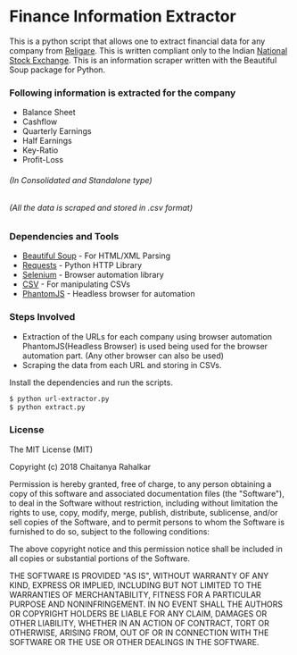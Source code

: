 # Finance Information Extractor

This is a python script that allows one to extract financial data for any company from [Religare](http://religare.com). This is written compliant only to the Indian [National Stock Exchange](https://www.nseindia.com/).
This is an information scraper written with the Beautiful Soup package for Python.

### Following information is extracted for the company
  - Balance Sheet
  - Cashflow 
  - Quarterly Earnings
  - Half Earnings
  - Key-Ratio
  - Profit-Loss 
###### (In Consolidated and Standalone type)
###### (All the data is scraped and stored in .csv format)

### Dependencies and Tools

* [Beautiful Soup](https://readthedocs.org/projects/beautiful-soup-4/) - For HTML/XML Parsing 
* [Requests](http://docs.python-requests.org/en/master/) - Python HTTP Library
* [Selenium](http://selenium-python.readthedocs.io/) - Browser automation library 
* [CSV](https://docs.python.org/2/library/csv.html) - For manipulating CSVs
* [PhantomJS](http://phantomjs.org/download.html) - Headless browser for automation

### Steps Involved
* Extraction of the URLs for each company using browser automation
  PhantomJS(Headless Browser) is used being used for the browser automation part. (Any other browser can also be used)
* Scraping the data from each URL and storing in CSVs.

Install the dependencies and run the scripts.

```sh
$ python url-extractor.py
$ python extract.py
```
### License

The MIT License (MIT)

Copyright (c) 2018 Chaitanya Rahalkar

Permission is hereby granted, free of charge, to any person obtaining a copy of this software and associated documentation files (the "Software"), to deal in the Software without restriction, including without limitation the rights to use, copy, modify, merge, publish, distribute, sublicense, and/or sell copies of the Software, and to permit persons to whom the Software is furnished to do so, subject to the following conditions:

The above copyright notice and this permission notice shall be included in all copies or substantial portions of the Software.

THE SOFTWARE IS PROVIDED "AS IS", WITHOUT WARRANTY OF ANY KIND, EXPRESS OR IMPLIED, INCLUDING BUT NOT LIMITED TO THE WARRANTIES OF MERCHANTABILITY, FITNESS FOR A PARTICULAR PURPOSE AND NONINFRINGEMENT. IN NO EVENT SHALL THE AUTHORS OR COPYRIGHT HOLDERS BE LIABLE FOR ANY CLAIM, DAMAGES OR OTHER LIABILITY, WHETHER IN AN ACTION OF CONTRACT, TORT OR OTHERWISE, ARISING FROM, OUT OF OR IN CONNECTION WITH THE SOFTWARE OR THE USE OR OTHER DEALINGS IN THE SOFTWARE.
